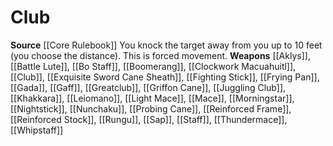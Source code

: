 ﻿---
id: '5'
name: Club
rarity: Common
source: '[[DATABASE/source/Core Rulebook|Core Rulebook]]'
trait: null
type: Weapon Critical Specialization

---
# Club

**Source** [[Core Rulebook]] 
You knock the target away from you up to 10 feet (you choose the distance). This is forced movement.
**Weapons** [[Aklys]], [[Battle Lute]], [[Bo Staff]], [[Boomerang]], [[Clockwork Macuahuitl]], [[Club]], [[Exquisite Sword Cane Sheath]], [[Fighting Stick]], [[Frying Pan]], [[Gada]], [[Gaff]], [[Greatclub]], [[Griffon Cane]], [[Juggling Club]], [[Khakkara]], [[Leiomano]], [[Light Mace]], [[Mace]], [[Morningstar]], [[Nightstick]], [[Nunchaku]], [[Probing Cane]], [[Reinforced Frame]], [[Reinforced Stock]], [[Rungu]], [[Sap]], [[Staff]], [[Thundermace]], [[Whipstaff]]